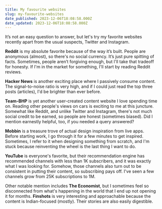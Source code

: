 ```yaml
---
title: My favourite websites
slug: my-favourite-websites
date_published: 2023-12-06T18:08:58.000Z
date_updated: 2023-12-06T18:08:58.000Z
---
```


It’s not an easy question to answer, but let's try my favorite websites recently apart from the usual suspects, Twitter and Instagram. 

**Reddit** is my absolute favorite because of the way it’s built. People are anonymous (almost), so there's no social currency. It’s just pure spitting of facts. Sometimes, people aren’t forgiving enough, but I'll take that tradeoff for honesty. If I'm in the market for something, I'll start by reading Reddit reviews. 

**Hacker News** is another exciting place where I passively consume content. The signal-to-noise ratio is very high, and if I could just read the top three posts (articles), I'd be brighter than ever before. 

**Team-BHP** is yet another user-created content website I love spending time on. Reading other people's views on cars is exciting to me at this juncture. Somewhat like Reddit, and unlike Twitter and Instagram, there's not much social credit to be earned, so people are honest (sometimes biased). Did I mention earnestly helpful, too, if you needed a query answered?

**Mobbin** is a treasure trove of actual design inspiration from live apps. Before starting work, I go through it for a few minutes to get inspired. Sometimes, I refer to it when designing something from scratch, and I'm stuck because reinventing the wheel is the last thing I want to do. 

**YouTube** is everyone's favorite, but their recommendation engine has recommended channels with less than 1K subscribers, and it was exactly what I was looking for. Somehow, those channels also turn out to be consistent in putting their content, so subscribing pays off. I've seen a few channels grow from 25K subscriptions to 1M. 

Other notable mention includes **The Economist**, but I sometimes feel so disconnected from what's happening in the world that I end up not opening it for months. **Finshots** is very interesting and approachable because the content is Indian-focused (mostly). Their stories are also easily digestible.
